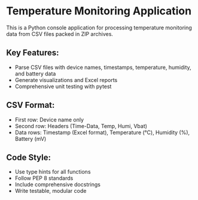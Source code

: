 <!-- Use this file to provide workspace-specific custom instructions to Copilot. For more details, visit https://code.visualstudio.com/docs/copilot/copilot-customization#_use-a-githubcopilotinstructionsmd-file -->

# Temperature Monitoring Application

This is a Python console application for processing temperature monitoring data from CSV files packed in ZIP archives.

## Key Features:
- Parse CSV files with device names, timestamps, temperature, humidity, and battery data
- Generate visualizations and Excel reports
- Comprehensive unit testing with pytest

## CSV Format:
- First row: Device name only
- Second row: Headers (Time-Data, Temp, Humi, Vbat)
- Data rows: Timestamp (Excel format), Temperature (°C), Humidity (%), Battery (mV)

## Code Style:
- Use type hints for all functions
- Follow PEP 8 standards
- Include comprehensive docstrings
- Write testable, modular code
